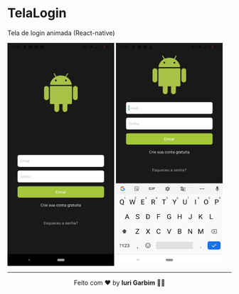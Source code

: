 # TelaLogin
Tela de login animada (React-native)

<img align="center" width="240" height="500" src="https://github.com/iurigarbim/TelaLogin/blob/master/Screenshot_20200406-180857.png">

<img align="center" width="240" height="500" src="https://github.com/iurigarbim/TelaLogin/blob/master/Screenshot_20200406-180907.png">

<hr>
<p align="center">Feito com ❤️ by <b>Iuri Garbim</b> 👨‍🎓</p>
</hr>
